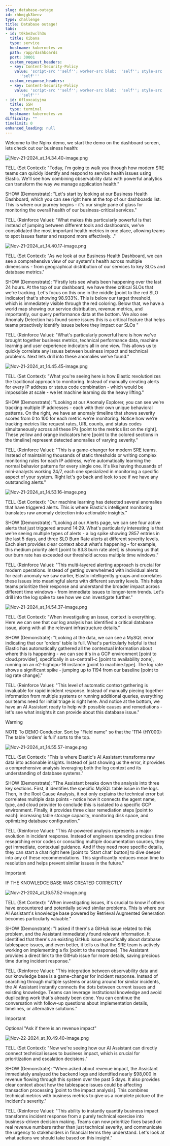 ```yaml
---
slug: database-outage
id: rhhmjgk3benv
type: challenge
title: Database outage!
tabs:
- id: t0kbe2wclh3u
  title: Kibana
  type: service
  hostname: kubernetes-vm
  path: /app/dashboards
  port: 30001
  custom_request_headers:
  - key: Content-Security-Policy
    value: 'script-src ''self''; worker-src blob: ''self''; style-src ''unsafe-inline''
      ''self'''
  custom_response_headers:
  - key: Content-Security-Policy
    value: 'script-src ''self''; worker-src blob: ''self''; style-src ''unsafe-inline''
      ''self'''
- id: 6floxcaiyjna
  title: SSH
  type: terminal
  hostname: kubernetes-vm
difficulty: ""
timelimit: 0
enhanced_loading: null
---
```

Welcome to the Nginx demo, we start the demo on the dashboard screen, lets check out our business health:

![Nov-21-2024_at_14.34.40-image.png](../assets/Nov-21-2024_at_14.34.40-image.png)

TELL (Set Context):
"Today, I'm going to walk you through how modern SRE teams can quickly identify and respond to service health issues using Elastic. We'll see how combining observability data with powerful analytics can transform the way we manage application health."

SHOW (Demonstrate):
"Let's start by looking at our Business Health Dashboard, which you can see right here at the top of our dashboards list. This is where our journey begins - it's our single pane of glass for monitoring the overall health of our business-critical services."

TELL (Reinforce Value):
"What makes this particularly powerful is that instead of jumping between different tools and dashboards, we've consolidated the most important health metrics in one place, allowing teams to spot issues faster and respond more effectively. ."

![Nov-21-2024_at_14.40.17-image.png](../assets/Nov-21-2024_at_14.40.17-image.png)

TELL (Set Context):
"As we look at our Business Health Dashboard, we can see a comprehensive view of our system's health across multiple dimensions - from geographical distribution of our services to key SLOs and database metrics."

SHOW (Demonstrate):
"Firstly lets see whats been happening over the last 24 hours. At the top of our dashboard, we have three critical SLOs that we're tracking. Let's focus on this one in the middle [point to the red SLO indicator] that's showing 98.933%. This is below our target threshold, which is immediately visible through the red coloring. Below that, we have a world map showing our service distribution, revenue metrics, and importantly, our query performance data at the bottom. We also see Anomaly Detection has found some issues this is a critical feature that helps teams proactively identify issues before they impact our SLOs "

TELL (Reinforce Value):
"What's particularly powerful here is how we've brought together business metrics, technical performance data, machine learning and user experience indicators all in one view. This allows us to quickly correlate any issues between business impact and technical problems. Next lets drill into these anomalies we've found."

![Nov-21-2024_at_14.45.45-image.png](../assets/Nov-21-2024_at_14.45.45-image.png)

TELL (Set Context):
"What you're seeing here is how Elastic revolutionizes the traditional approach to monitoring. Instead of manually creating alerts for every IP address or status code combination - which would be impossible at scale - we let machine learning do the heavy lifting."

SHOW (Demonstrate):
"Looking at our Anomaly Explorer, you can see we're tracking multiple IP addresses - each with their own unique behavioral patterns. On the right, we have an anomaly timeline that shows severity scores from 0 to 100 for each metric we're monitoring. Notice how we're tracking metrics like request rates, URL counts, and status codes simultaneously across all these IPs [point to the metrics list on the right]. These yellow and orange indicators here [point to the colored sections in the timeline] represent detected anomalies of varying severity."

TELL (Reinforce Value):
"This is a game-changer for modern SRE teams. Instead of maintaining thousands of static thresholds or writing complex monitoring rules for each IP address, we're automatically learning the normal behavior patterns for every single one. It's like having thousands of mini-analysts working 24/7, each one specialized in monitoring a specific aspect of your system. Right let's go back and look to see if we have any outstanding alerts."

![Nov-21-2024_at_14.53.16-image.png](../assets/Nov-21-2024_at_14.53.16-image.png)

TELL (Set Context):
"Our machine learning has detected several anomalies that have triggered alerts. This is where Elastic's intelligent monitoring translates raw anomaly detection into actionable insights."

SHOW (Demonstrate):
"Looking at our Alerts page, we can see four active alerts that just triggered around 14:29. What's particularly interesting is that we're seeing multiple types of alerts - a log spike showing 2857 entries in the last 5 days, and three SLO Burn Rate alerts at different severity levels. Each alert provides clear context about what's happening - for example, this medium priority alert [point to 83.8 burn rate alert] is showing us that our burn rate has exceeded our threshold across multiple time windows."

TELL (Reinforce Value):
"This multi-layered alerting approach is crucial for modern operations. Instead of getting overwhelmed with individual alerts for each anomaly we saw earlier, Elastic intelligently groups and correlates these issues into meaningful alerts with different severity levels. This helps teams prioritize their response and understand the broader impact across different time windows - from immediate issues to longer-term trends. Let's drill into the log spike to see how we can investigate further."

![Nov-21-2024_at_14.54.37-image.png](../assets/Nov-21-2024_at_14.54.37-image.png)

TELL (Set Context):
"When investigating an issue, context is everything. Here we can see that our log analysis has identified a critical database issue, along with all the relevant infrastructure details."

SHOW (Demonstrate):
"Looking at the data, we can see a MySQL error indicating that our 'orders' table is full. What's particularly helpful is that Elastic has automatically gathered all the contextual information about where this is happening - we can see it's in a GCP environment [point to cloud.provider], specifically in us-central1-c [point to availability zone], running on an n2-highcpu-16 instance [point to machine.type]. The log rate shows a significant spike - jumping up to 1194 from our baseline [point to log rate change]."

TELL (Reinforce Value):
"This level of automatic context gathering is invaluable for rapid incident response. Instead of manually piecing together information from multiple systems or running additional queries, everything our teams need for initial triage is right here. And notice at the bottom, we have an AI Assistant ready to help with possible causes and remediations - let's see what insights it can provide about this database issue."

> [!WARNING]
> NOTE To DEMO Conductor. Sort by "Field name" so that the '1114 (HY000): The table 'orders' is full' sorts to the top.

![Nov-21-2024_at_14.55.57-image.png](../assets/Nov-21-2024_at_14.55.57-image.png)

TELL (Set Context):
"This is where Elastic's AI Assistant transforms raw data into actionable insights. Instead of just showing us the error, it provides a comprehensive analysis leveraging both the log context and its understanding of database systems."

SHOW (Demonstrate):
"The Assistant breaks down the analysis into three key sections. First, it identifies the specific MySQL table issue in the logs. Then, in the Root Cause Analysis, it not only explains the technical error but correlates multiple data points - notice how it connects the agent name, type, and cloud provider to conclude this is isolated to a specific GCP environment. Finally, it provides three clear remediation steps [point to each]: increasing table storage capacity, monitoring disk space, and optimizing database configuration."

TELL (Reinforce Value):
"This AI-powered analysis represents a major evolution in incident response. Instead of engineers spending precious time researching error codes or consulting multiple documentation sources, they get immediate, contextual guidance. And if they need more specific details, they can start a chat right here [point to 'Start chat' button] to dive deeper into any of these recommendations. This significantly reduces mean time to resolution and helps prevent similar issues in the future."

> [!IMPORTANT]
> IF THE KNOWLEDGE BASE WAS CREATED CORRECTLY

![Nov-21-2024_at_16.57.52-image.png](../assets/Nov-21-2024_at_16.57.52-image.png)

TELL (Set Context):
"When investigating issues, it's crucial to know if others have encountered and potentially solved similar problems. This is where our AI Assistant's knowledge base powered by Retrieval Augmented Generation becomes particularly valuable."

SHOW (Demonstrate):
"I asked if there's a GitHub issue related to this problem, and the Assistant immediately found relevant information. It identified that there's an existing GitHub issue specifically about database tablespace issues, and even better, it tells us that the SRE team is actively working on implementing a fix [point to the response]. The Assistant provides a direct link to the GitHub issue for more details, saving precious time during incident response."

TELL (Reinforce Value):
"This integration between observability data and our knowledge base is a game-changer for incident response. Instead of searching through multiple systems or asking around for similar incidents, the AI Assistant instantly connects the dots between current issues and existing knowledge. Teams can leverage institutional knowledge and avoid duplicating work that's already been done. You can continue the conversation with follow-up questions about implementation details, timelines, or alternative solutions."

> [!IMPORTANT]
> Optional "Ask if there is an revenue impact"

![Nov-22-2024_at_10.49.40-image.png](../assets/Nov-22-2024_at_10.49.40-image.png)

TELL (Set Context):
"Now we're seeing how our AI Assistant can directly connect technical issues to business impact, which is crucial for prioritization and escalation decisions."

SHOW (Demonstrate):
"When asked about revenue impact, the Assistant immediately analyzed the backend logs and identified nearly $98,000 in revenue flowing through this system over the past 5 days. It also provides clear context about how the tablespace issues could be affecting transaction processing [point to the impact analysis]. This combines technical metrics with business metrics to give us a complete picture of the incident's severity."

TELL (Reinforce Value):
"This ability to instantly quantify business impact transforms incident response from a purely technical exercise into business-driven decision making. Teams can now prioritize fixes based on real revenue numbers rather than just technical severity, and communicate the urgency to stakeholders in financial terms they understand. Let's look at what actions we should take based on this insight."
